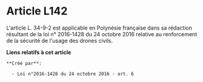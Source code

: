 # Article L142

L'article L. 34-9-2 est applicable en Polynésie française dans sa rédaction résultant de la loi n° 2016-1428 du 24 octobre
2016 relative au renforcement de la sécurité de l'usage des drones civils.

**Liens relatifs à cet article**

	**Créé par**:

	  - Loi n°2016-1428 du 24 octobre 2016 - art. 6
